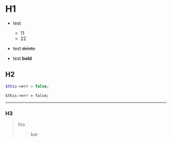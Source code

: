 # H1
* test
 
  * 11
  * 22
 
* test ~~delete~~
* test **bold**

## H2

~~~php
$this->err = false;
~~~

    $this->err = false;

-----------------------

### H3
> foo
> > bar
